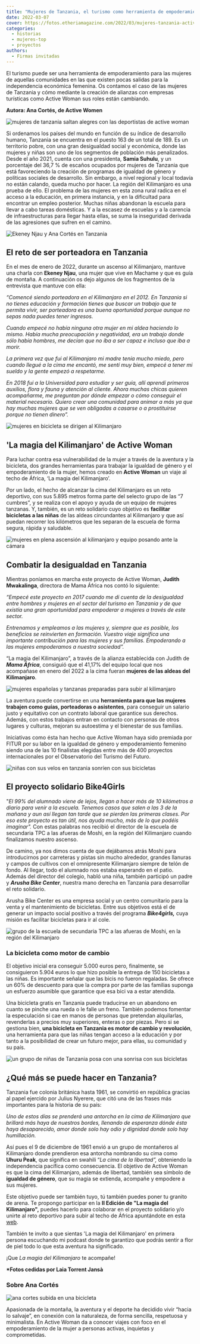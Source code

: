 ```yaml
---
title: "Mujeres de Tanzania, el turismo como herramienta de empoderamiento"
date: 2022-03-07
cover: https://fotos.etheriamagazine.com/2022/03/mujeres-tanzania-active-woman.jpg
categories: 
  - historias
  - mujeres-top
  - proyectos
authors: 
  - Firmas invitadas
---
```


El turismo puede ser una herramienta de empoderamiento para las mujeres de aquellas 
comunidades en las que existen pocas salidas para la independencia económica femenina. 
Os contamos el caso de las mujeres de Tanzania y cómo mediante la creación de alianzas 
con empresas turísticas como Active Woman sus roles están cambiando. 

**Autora: Ana Cortés, de Active Women** 

![mujeres de tanzania saltan alegres con las deportistas de active woman](https://fotos.etheriamagazine.com/2022/03/mujeres-tanzania-active-woman.jpg "Equipo de mujeres de Tanzania que hicieron el sueño realidad.")

Si ordenamos los países del mundo en función de su índice de desarrollo humano, Tanzania 
se encuentra en el puesto 163 de un total de 189. Es un territorio pobre, con una gran 
desigualdad social y económica, donde las mujeres y niñas son uno de los segmentos de 
población más penalizados. Desde el año 2021, cuenta con una presidenta, **Samia 
Suhulu**, y un porcentaje del 36,7 % de escaños ocupados por mujeres de Tanzania que 
está favoreciendo la creación de programas de igualdad de género y políticas sociales de 
desarrollo. Sin embargo, a nivel regional y local todavía no están calando, queda mucho 
por hacer. La región del Kilimanjaro es una prueba de ello. El problema de las mujeres 
en esta zona rural radica en el acceso a la educación, en primera instancia, y en la 
dificultad para encontrar un empleo posterior. Muchas niñas abandonan la escuela para 
llevar a cabo tareas domésticas. Y a la escasez de escuelas y a la carencia de 
infraestructuras para llegar hasta ellas, se suma la inseguridad derivada de las 
agresiones que sufren en el camino. 

![Ekeney Njau y Ana Cortés en Tanzania](https://fotos.etheriamagazine.com/2022/03/Ekeney-Njau-y-Ana-Cortes.jpg "Ekeney Njau y Ana Cortés.")

## El reto de ser porteadora en Tanzania

En el mes de enero de 2022, durante un ascenso al Kilimanjaro, mantuve una charla con 
**Ekeney Njau**, una mujer que vive en Machame y que es guía de montaña. A continuación 
os dejo algunos de los fragmentos de la entrevista que mantuve con ella: 

_“Comencé siendo porteadora en el Kilimanjaro en el 2012. En Tanzania si no tienes 
educación y formación tienes que buscar un trabajo que te permita vivir, ser porteadora 
es una buena oportunidad porque aunque no sepas nada puedes tener ingresos._ 

_Cuando empecé no había ninguna otra mujer en mi aldea haciendo lo mismo. Había mucha 
preocupación y negatividad, era un trabajo donde sólo había hombres, me decían que no 
iba a ser capaz e incluso que iba a morir._ 

_La primera vez que fui al Kilimanjaro mi madre tenía mucho miedo, pero cuando llegué a 
la cima me encantó, me sentí muy bien, empecé a tener mi sueldo y la gente empezó a 
respetarme._ 

_En 2018 fui a la Universidad para estudiar y ser guía, allí aprendí primeros auxilios, 
flora y fauna y atención al cliente. Ahora muchas chicas quieren acompañarme, me 
preguntan por dónde empezar o cómo conseguir el material necesario. Quiero crear una 
comunidad para animar a más ya que hay muchas mujeres que se ven obligadas a casarse o a 
prostituirse porque no tienen dinero”._ 

![mujeres en bicicleta se dirigen al Kilimanjaro](https://fotos.etheriamagazine.com/2022/03/tanzania-viajes-mujeres.jpg "De camino al techo de África.")

## 'La magia del Kilimanjaro' de Active Woman

Para luchar contra esa vulnerabilidad de la mujer a través de la aventura y la 
bicicleta, dos grandes herramientas para trabajar la igualdad de género y el 
empoderamiento de la mujer, hemos creado en **Active Woman** un viaje al techo de 
África, ‘La magia del Kilimanjaro’. 

Por un lado, el hecho de alcanzar la cima del Kilimanjaro es un reto deportivo, con sus 
5.895 metros forma parte del selecto grupo de las “7 cumbres”, y se realiza con el apoyo 
y ayuda de un equipo de mujeres tanzanas. Y, también, es un reto solidario cuyo objetivo 
es **facilitar bicicletas a las niñas** de las aldeas circundantes al Kilimanjaro y que 
así puedan recorrer los kilómetros que les separan de la escuela de forma segura, rápida 
y saludable. 

![mujeres en plena ascensión al kilimanjaro y equipo posando ante la cámara](https://fotos.etheriamagazine.com/2022/03/aventura-mujeres-Kilimanjaro.jpg "Ascensión al Kilimanjaro.")

## Combatir la desigualdad en Tanzania

Mientras poníamos en marcha este proyecto de Active Woman, **Judith Mwakalinga**, 
directora de Mama África nos contó lo siguiente: 

_“Empecé este proyecto en 2017 cuando me di cuenta de la desigualdad entre hombres y 
mujeres en el sector del turismo en Tanzania y de que existía una gran oportunidad para 
empoderar a mujeres a través de este sector._ 

_Entrenamos y empleamos a las mujeres y, siempre que es posible, los beneficios se 
reinvierten en formación. Vuestro viaje significa una importante contribución para las 
mujeres y sus familias. Empoderando a las mujeres empoderamos a nuestra sociedad”._ 

“La magia del Kilimanjaro”, a través de la alianza establecida con Judith de **_Mama 
África_**, consiguió que el 41,17% del equipo local que nos acompañase en enero del 2022 
a la cima fueran **mujeres de las aldeas del Kilimanjaro**. 

![mujeres españolas y tanzanas preparadas para subir al kilimanjaro](https://fotos.etheriamagazine.com/2022/03/mujeres-espanolas-y-tanzanas.jpg "Equipo de mujeres españolas y tanzanas.")

La aventura puede convertirse en una **herramienta para que las mujeres trabajen como 
guías, porteadoras o asistentes**, para conseguir un salario justo y equitativo con un 
contrato laboral que garantice sus derechos. Además, con estos trabajos entran en 
contacto con personas de otros lugares y culturas, mejoran su autoestima y el bienestar 
de sus familias. 

Iniciativas como ésta han hecho que Active Woman haya sido premiada por FITUR por su 
labor en la igualdad de género y empoderamiento femenino siendo una de las 10 finalistas 
elegidas entre más de 400 proyectos internacionales por el Observatorio del Turismo del 
Futuro. 

![niñas con sus velos en tanzania sonríen con sus bicicletas](https://fotos.etheriamagazine.com/2022/03/bici-ninas-tanzania.jpg "Niñas tanzanas con las bicicletas repartidas en algunas escuelas.")

## El proyecto solidario Bike4Girls

"_El 99% del alumnado viene de lejos, llegan a hacer más de 10 kilómetros a diario para 
venir a la escuela. Tenemos casos que salen a las 3 de la mañana y aun así llegan tan 
tarde que se pierden las primeras clases. Por eso este proyecto es tan útil, nos ayuda 
mucho, más de lo que podéis imaginar"._ Con estas palabras nos recibió el director de la 
escuela de secundaria TPC a las afueras de Moshi, en la región del Kilimanjaro cuando 
finalizamos nuestro ascenso. 

De camino, ya nos dimos cuenta de que dejábamos atrás Moshi para introducirnos por 
carreteras y pistas sin mucho alrededor, grandes llanuras y campos de cultivos con el 
omnipresente Kilimanjaro siempre de telón de fondo. Al llegar, todo el alumnado nos 
estaba esperando en el patio. Además del director del colegio, habló una niña, también 
participó un padre y **_Arusha Bike Center_**, nuestra mano derecha en Tanzania para 
desarrollar el reto solidario. 

Arusha Bike Center es una empresa social y un centro comunitario para la venta y el 
mantenimiento de bicicletas. Entre sus objetivos está el de generar un impacto social 
positivo a través del programa **_Bike4girls,_** cuya misión es facilitar bicicletas 
para ir al cole. 

![grupo de la escuela de secundaria TPC a las afueras de Moshi, en la región del Kilimanjaro](https://fotos.etheriamagazine.com/2022/03/foto-grupo-tanzania.jpg "Grupo participante en el simposio realizado en la escuela TPC.")

### La bicicleta como motor de cambio

El objetivo inicial era conseguir 5.000 euros pero, finalmente, se consiguieron 5.904 
euros lo que hizo posible la entrega de 150 bicicletas a las niñas. Es importante 
señalar que las bicis no fueron regaladas. Se ofrece un 60% de descuento para que la 
compra por parte de las familias suponga un esfuerzo asumible que garantice que esa bici 
va a estar atendida. 

Una bicicleta gratis en Tanzania puede traducirse en un abandono en cuanto se pinche una 
rueda o le falle un freno. También podemos fomentar la especulación si cae en manos de 
personas que pretendan alquilarlas, revenderlas a precios muy superiores, enteras o por 
piezas. Pero si se gestiona bien, **una bicicleta en Tanzania es motor de cambio y 
revolución**, una herramienta para que las niñas tengan acceso a la educación y por 
tanto a la posibilidad de crear un futuro mejor, para ellas, su comunidad y su país. 

![un grupo de niñas de Tanzania posa con una sonrisa con sus bicicletas](https://fotos.etheriamagazine.com/2022/03/bicicletas-ninas-tanzania.jpg "Un grupo de niñas tanzanas posan felices con sus bicicletas.")

## ¿Qué más se puede hacer en Tanzania?

Tanzania fue colonia británica hasta 1961, se convirtió en república gracias al papel 
ejercido por Julius Nyerere, que citó una de las frases más importantes para la historia 
de su país: 

_Uno de estos días se prenderá una antorcha en la cima de Kilimanjaro que brillará más 
haya de nuestros bordes, llenando de esperanza dónde ésta haya desaparecido, amor donde 
solo hay odio y dignidad donde solo hay humillación._ 

Así pues el 9 de diciembre de 1961 envió a un grupo de montañeros al Kilimanjaro donde 
prendieron esa antorcha nombrando su cima como **Uhuru Peak**, que significa en swahili 
“_La cima de la libertad”,_ obteniendo la independencia pacífica como consecuencia. El 
objetivo de Active Woman es que la cima del Kilimanjaro, además de libertad, también sea 
símbolo de **igualdad de género**, que su magia se extienda, acompañe y empodere a sus 
mujeres. 

Este objetivo puede ser también tuyo, tú también puedes poner tu granito de arena. Te 
propongo participar en la **II Edición de "La magia del Kilimanjaro",** puedes hacerlo 
para colaborar en el proyecto solidario y/o unirte al reto deportivo para subir al techo 
de África apuntándote en esta 
[web](https://activewoman.es/la-magia-del-kilimanjaro-en-bicicleta/). 

También te invito a que sientas 'La magia del Kilimanjaro' en primera persona escuchando 
mi podcast donde te garantizo que podrás sentir a flor de piel todo lo que esta aventura 
ha significado. 

¡Que _La magia del Kilimanjaro_ te acompañe! 

**\*Fotos cedidas por Laia Torrent Jansà** 

### Sobre Ana Cortés

![ana cortes subida en una bicicleta](https://fotos.etheriamagazine.com/2022/03/Ana-Cortes-active-women.jpg "ana cortés de active woman")

Apasionada de la montaña, la aventura y el deporte ha decidido vivir “hacia lo salvaje”, 
en conexión con la naturaleza, de forma sencilla, respetuosa y minimalista. En Active 
Woman da a conocer viajes con foco en el empoderamiento de la mujer a personas activas, 
inquietas y comprometidas.
